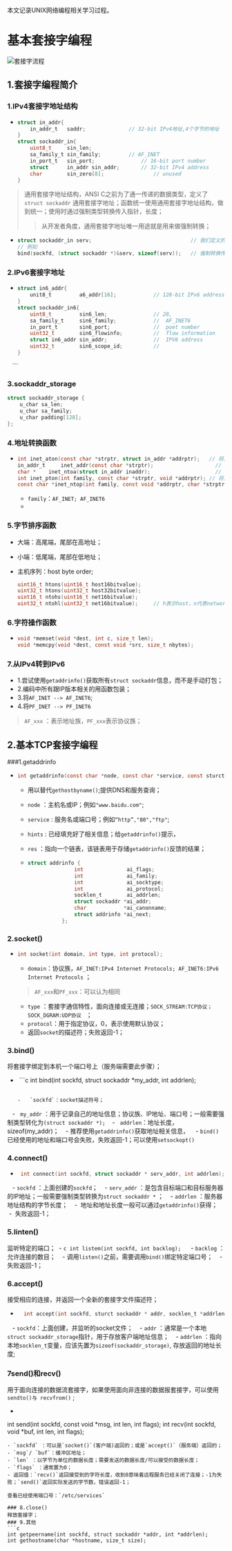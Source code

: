 本文记录UNIX网络编程相关学习过程。

# 基本套接字编程

![套接字流程](https://images0.cnblogs.com/blog/349217/201312/05232335-fb19fc7527e944d4845ef40831da4ec2.png)

## 1.套接字编程简介

### 1.IPv4套接字地址结构

-   ```c
    struct in_addr{
      	in_addr_t 	saddr;				// 32-bit IPv4地址,4个字节的地址
    }
    struct sockaddr_in{
      	uint8_t 	sin_len;				
      	sa_family_t sin_family;			// AF_INET
      	in_port_t 	sin_port;				// 16-bit port number
      	struct 		in_addr sin_addr;		// 32-bit IPv4 address
      	char 		sin_zero[8];				// unused
    }
    ```

>   通用套接字地址结构，ANSI C之前为了通一传递的数据类型，定义了`struct sockaddr` 通用套接字地址；函数统一使用通用套接字地址结构，做到统一；使用时通过强制类型转换传入指针，长度；
>
>   >   从开发者角度，通用套接字地址唯一用途就是用来做强制转换；

-   ```c
    struct sockaddr_in serv;								// 我们定义的 IPVC4 地址
    // 例如
    bind(sockfd, (struct sockaddr *)&serv, sizeof(serv));	// 强制转换传入参数
    ```

### 2.IPv6套接字地址

-   ```c
    struct in6_addr{
      	unit8_t 		a6_addr[16];			// 128-bit IPv6 address
    }
    struct sockaddr_in6{
      	uint8_t 		sin6_len;				// 28,
      	sa_family_t		sin6_family;			//	AF_INET6
      	in_port_t 		sin6_port;				//	poet number
      	uint32_t 		sin6_flowinfo;			//	flow information 
      	struct in6_addr sin_addr;				//	IPV6 address
      	uint32_t 		sin6_scope_id;			// 
    }
    ```
### 3.sockaddr_storage

```c
struct sockaddr_storage {
    u_char sa_len;
    u_char sa_family;
    u_char padding[128];
}; 
```
### 4.地址转换函数
- ```c
  int inet_aton(const char *strptr, struct in_addr *addrptr);   // 将点分字符串转为 in_addr
  in_addr_t 	inet_addr(const char *strptr);					  // 同上
  char *	inet_ntoa(struct in_addr inaddr);					  // 返回一个点分字符串指针；
  int inet_pton(int family, const char *strptr, void *addrptr); // 将点分字符串转为 
  const char *inet_ntop(int family, const void *addrptr, char *strptr, size_t len); // 相反
  ```

  - `family`：`AF_INET; AF_INET6`
  - 
### 5.字节排序函数

-   大端：高尾端，尾部在高地址；

-   小端：低尾端，尾部在低地址；

-   主机序列：host byte order;

    ```c
    uint16_t htons(uint16_t host16bitvalue);
    uint32_t htons(uint32_t host32bitvalue);
    uint16_t ntohs(uint16_t net16bitvalue);
    uint32_t ntohl(uint32_t net16bitvalue);		// h表示host，n代表network，s表示short，l表示long
    ```

### 6.字符操作函数

- ```c
  void *memset(void *dest, int c, size_t len);
  void *memcpy(void *dest, const void *src, size_t nbytes);
  ```


### 7.从IPv4转到IPv6

-   1.尝试使用`getaddrinfo()`获取所有`struct sockaddr`信息，而不是手动打包；
-   2.编码中所有跟IP版本相关的用函数包装；
-   3.将`AF_INET --> AF_INET6`;
-   4.将`PF_INET --> PF_INET6`

>   `AF_xxx` ：表示地址族，`PF_xxx`表示协议族；

## 2.基本TCP套接字编程

###1.getaddrinfo

-   ```c
    int getaddrinfo(const char *node, const char *service, const sturct addrinfo *hints, struct addrinfo ** res);
    ```

    -   用以替代`gethostbyname()`;提供DNS和服务查询；

    -   `node` ：主机名或IP；例如`"www.baidu.com"`;

    -   `service` : 服务名或端口号；例如`“http”,"80","ftp"`;

    -   `hints` : 已经填充好了相关信息；给`getaddrinfo()`提示，

    -   `res` ：指向一个链表，该链表用于存储`getaddrinfo()`反馈的结果；

    -   ```c
        struct addrinfo {
                       int              ai_flags;
                       int              ai_family;
                       int              ai_socktype;
                       int              ai_protocol;
                       socklen_t        ai_addrlen;
                       struct sockaddr *ai_addr;
                       char            *ai_canonname;
                       struct addrinfo *ai_next;
                   };
        ```


### 2.socket()

-   ```c
    int socket(int domain, int type, int protocol);
    ```

    -   `domain`：协议族，`AF_INET:IPv4 Internet Protocols; AF_INET6:IPv6 Internet Protocols` ；

    >   `AF_xxx`和`PF_xxx`：可以认为相同

    -   `type` ：套接字通信特性，面向连接或无连接；`SOCK_STREAM:TCP协议； SOCK_DGRAM:UDP协议 ` ；
    -   `protocol`：用于指定协议，0，表示使用默认协议；
    -   返回`socket`的描述符；失败返回-1；

### 3.bind()
将套接字绑定到本机一个端口号上（服务端需要此步骤）；

-  ```c
    int bind(int sockfd, struct sockaddr *my_addr, int addrlen);
    ```

    -   `sockfd`：socket描述符号；
    -   `my_addr` ：用于记录自己的地址信息；协议族、IP地址、端口号；一般需要强制类型转化为`(struct sockaddr *);`
    -   `addrlen`：地址长度，sizeof(my_addr)；
    -  推荐使用`getaddrinfo()`获取地址相关信息，
    -  `bind()`已经使用的地址和端口号会失败，失败返回-1；可以使用`setsockopt()`

### 4.connect()

-  ```c
    int connect(int sockfd, struct sockaddr * serv_addr, int addrlen);
    ```
    
    -  `sockfd` ：上面创建的`sockfd`；
    -  `serv_addr` ：是包含目标端口和目标服务器的IP地址；一般需要强制类型转换为`struct sockaddr *` ；
    -  `addrlen` ：服务器地址结构的字节长度；
    -  地址和地址长度一般可以通过`getaddrinfo()`获得；
    -  失败返回-1；
  
### 5.linten()
监听特定的端口；
  - ```c
       int listem(int sockfd, int backlog);
    ```
    - `backlog` ： 允许连接的数目；
    - 调用`listen()`之前，需要调用`bind()`绑定特定端口号；
    - 失败返回-1；

### 6.accept()
接受相应的连接，并返回一个全新的套接字文件描述符；
- ```c
    int accept(int sockfd, sturct sockaddr * addr, socklen_t *addrlen);
   ```

    - `sockfd`：上面创建，并监听的socket文件； 
    - `addr` ：通常是一个本地`struct sockaddr_storage`指针，用于存放客户端地址信息；
    - `addrlen` ：指向本地`socklen_t`变量，应该先置为`sizeof(sockaddr_storage)`, 存放返回的地址长度;
    
### 7send()和recv()
用于面向连接的数据流套接字，如果使用面向非连接的数据报套接字，可以使用`sendto()与 recvfrom()` ;
- ```c
int send(int sockfd, const void *msg, int len, int flags);
int recv(int sockfd, void *buf, int len, int flags);
```
- `sockfd` ：可以是`socket()`(客户端)返回的；或是`accept()`（服务端）返回的；
- `msg`/ `buf`：缓冲区地址；
- `len` ：以字节为单位的数据长度；需要发送的数据长度/可以接受的数据长度；
- `flags` ：通常置为0；
- 返回值：`recv()`返回接受到的字符长度，收到0意味着远程服务已经关闭了连接；-1为失败；`send()`返回实际发送的字节数，错误返回-1；

查看已经使用端口号：`/etc/services`

### 8.close()
释放套接字；
### 9.其他
```c
int getpeername(int sockfd, struct sockaddr *addr, int *addrlen);
int gethostname(char *hostname, size_t size);
```
